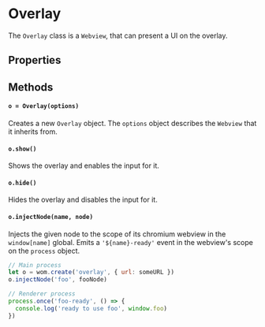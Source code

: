 # Overlay

The `Overlay` class is a `Webview`, that can present a UI on the overlay.

## Properties

## Methods
#### `o = Overlay(options)`
Creates a new `Overlay` object. The `options` object describes the `Webview` that it inherits from.

#### `o.show()`
Shows the overlay and enables the input for it.

#### `o.hide()`
Hides the overlay and disables the input for it.

#### `o.injectNode(name, node)`
Injects the given node to the scope of its chromium webview in the `window[name]` global. Emits a `'${name}-ready'` event in the webview's scope on the `process` object.

``` js
// Main process
let o = wom.create('overlay', { url: someURL })
o.injectNode('foo', fooNode)
```

``` js
// Renderer process
process.once('foo-ready', () => {
  console.log('ready to use foo', window.foo)
})
```
